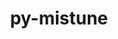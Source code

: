 ---
title: "py-mistune"
layout: cache
categories: [package, v0.20.0]
meta: {"versions": ["2.0.4"], "compilers": ["gcc@=11.1.0"], "oss": ["ubuntu20.04"], "platforms": ["linux"], "targets": ["ppc64le", "x86_64_v3"], "stacks": ["data-vis-sdk", "e4s", "e4s-power", "root"], "num_specs": 10, "num_specs_by_stack": {"e4s-power": 3, "root": 10, "data-vis-sdk": 4, "e4s": 3}}
spec_details: [{"hash": "7apxjxdvtw5zrflswyg6fnhumxrgqhos", "compiler": "gcc@=11.1.0", "versions": ["2.0.4"], "os": "ubuntu20.04", "platform": "linux", "target": "ppc64le", "variants": ["build_system=python_pip"], "stacks": ["e4s-power", "root"], "size": "-", "tarball": "https://binaries.spack.io/releases/v0.20.0/build_cache/linux-ubuntu20.04-ppc64le/gcc-11.1.0/py-mistune-2.0.4/linux-ubuntu20.04-ppc64le-gcc-11.1.0-py-mistune-2.0.4-7apxjxdvtw5zrflswyg6fnhumxrgqhos.spack"}, {"hash": "eexnm4oy44sqwkl3hhfb5m7grdswjdco", "compiler": "gcc@=11.1.0", "versions": ["2.0.4"], "os": "ubuntu20.04", "platform": "linux", "target": "ppc64le", "variants": ["build_system=python_pip"], "stacks": ["e4s-power", "root"], "size": "-", "tarball": "https://binaries.spack.io/releases/v0.20.0/build_cache/linux-ubuntu20.04-ppc64le/gcc-11.1.0/py-mistune-2.0.4/linux-ubuntu20.04-ppc64le-gcc-11.1.0-py-mistune-2.0.4-eexnm4oy44sqwkl3hhfb5m7grdswjdco.spack"}, {"hash": "52qldpiuc66z2eegspkay6zlgnjkgqmg", "compiler": "gcc@=11.1.0", "versions": ["2.0.4"], "os": "ubuntu20.04", "platform": "linux", "target": "ppc64le", "variants": ["build_system=python_pip"], "stacks": ["e4s-power", "root"], "size": "-", "tarball": "https://binaries.spack.io/releases/v0.20.0/build_cache/linux-ubuntu20.04-ppc64le/gcc-11.1.0/py-mistune-2.0.4/linux-ubuntu20.04-ppc64le-gcc-11.1.0-py-mistune-2.0.4-52qldpiuc66z2eegspkay6zlgnjkgqmg.spack"}, {"hash": "olqu2loe3rdfwenctdnswtwhcaehrpig", "compiler": "gcc@=11.1.0", "versions": ["2.0.4"], "os": "ubuntu20.04", "platform": "linux", "target": "x86_64_v3", "variants": ["build_system=python_pip"], "stacks": ["root", "data-vis-sdk"], "size": "-", "tarball": "https://binaries.spack.io/releases/v0.20.0/build_cache/linux-ubuntu20.04-x86_64_v3/gcc-11.1.0/py-mistune-2.0.4/linux-ubuntu20.04-x86_64_v3-gcc-11.1.0-py-mistune-2.0.4-olqu2loe3rdfwenctdnswtwhcaehrpig.spack"}, {"hash": "oqbyiaahqkosw6q3hf2guvlpswxk6eea", "compiler": "gcc@=11.1.0", "versions": ["2.0.4"], "os": "ubuntu20.04", "platform": "linux", "target": "x86_64_v3", "variants": ["build_system=python_pip"], "stacks": ["e4s", "root"], "size": "-", "tarball": "https://binaries.spack.io/releases/v0.20.0/build_cache/linux-ubuntu20.04-x86_64_v3/gcc-11.1.0/py-mistune-2.0.4/linux-ubuntu20.04-x86_64_v3-gcc-11.1.0-py-mistune-2.0.4-oqbyiaahqkosw6q3hf2guvlpswxk6eea.spack"}, {"hash": "lxyk4vuz3mkgv6mmqjbepfbnjdrbieyv", "compiler": "gcc@=11.1.0", "versions": ["2.0.4"], "os": "ubuntu20.04", "platform": "linux", "target": "x86_64_v3", "variants": ["build_system=python_pip"], "stacks": ["root", "data-vis-sdk"], "size": "-", "tarball": "https://binaries.spack.io/releases/v0.20.0/build_cache/linux-ubuntu20.04-x86_64_v3/gcc-11.1.0/py-mistune-2.0.4/linux-ubuntu20.04-x86_64_v3-gcc-11.1.0-py-mistune-2.0.4-lxyk4vuz3mkgv6mmqjbepfbnjdrbieyv.spack"}, {"hash": "al5cnsj5zlbqw7kroyem76xpgv7a4xiq", "compiler": "gcc@=11.1.0", "versions": ["2.0.4"], "os": "ubuntu20.04", "platform": "linux", "target": "x86_64_v3", "variants": ["build_system=python_pip"], "stacks": ["root", "data-vis-sdk"], "size": "-", "tarball": "https://binaries.spack.io/releases/v0.20.0/build_cache/linux-ubuntu20.04-x86_64_v3/gcc-11.1.0/py-mistune-2.0.4/linux-ubuntu20.04-x86_64_v3-gcc-11.1.0-py-mistune-2.0.4-al5cnsj5zlbqw7kroyem76xpgv7a4xiq.spack"}, {"hash": "dmabll7q437m6dz7plfuwbmrrcl2ofrt", "compiler": "gcc@=11.1.0", "versions": ["2.0.4"], "os": "ubuntu20.04", "platform": "linux", "target": "x86_64_v3", "variants": ["build_system=python_pip"], "stacks": ["root", "data-vis-sdk"], "size": "-", "tarball": "https://binaries.spack.io/releases/v0.20.0/build_cache/linux-ubuntu20.04-x86_64_v3/gcc-11.1.0/py-mistune-2.0.4/linux-ubuntu20.04-x86_64_v3-gcc-11.1.0-py-mistune-2.0.4-dmabll7q437m6dz7plfuwbmrrcl2ofrt.spack"}, {"hash": "wqxmhk7u3oxgf6n7hicoogw7c4mqfu7w", "compiler": "gcc@=11.1.0", "versions": ["2.0.4"], "os": "ubuntu20.04", "platform": "linux", "target": "x86_64_v3", "variants": ["build_system=python_pip"], "stacks": ["e4s", "root"], "size": "-", "tarball": "https://binaries.spack.io/releases/v0.20.0/build_cache/linux-ubuntu20.04-x86_64_v3/gcc-11.1.0/py-mistune-2.0.4/linux-ubuntu20.04-x86_64_v3-gcc-11.1.0-py-mistune-2.0.4-wqxmhk7u3oxgf6n7hicoogw7c4mqfu7w.spack"}, {"hash": "4bfbc24wcufjq6maucrfqvi4guoke6mw", "compiler": "gcc@=11.1.0", "versions": ["2.0.4"], "os": "ubuntu20.04", "platform": "linux", "target": "x86_64_v3", "variants": ["build_system=python_pip"], "stacks": ["e4s", "root"], "size": "-", "tarball": "https://binaries.spack.io/releases/v0.20.0/build_cache/linux-ubuntu20.04-x86_64_v3/gcc-11.1.0/py-mistune-2.0.4/linux-ubuntu20.04-x86_64_v3-gcc-11.1.0-py-mistune-2.0.4-4bfbc24wcufjq6maucrfqvi4guoke6mw.spack"}]
---